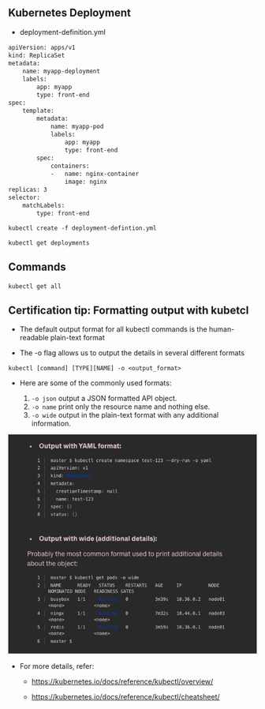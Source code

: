 ## Kubernetes Deployment

- deployment-definition.yml

```
apiVersion: apps/v1
kind: ReplicaSet
metadata:
    name: myapp-deployment
    labels:
        app: myapp
        type: front-end
spec:
    template:
        metadata:
            name: myapp-pod
            labels:
                app: myapp
                type: front-end
        spec:
            containers:
            -   name: nginx-container
                image: nginx
replicas: 3
selector:
    matchLabels:
        type: front-end
```

```
kubectl create -f deployment-defintion.yml
```

```
kubectl get deployments
```

## Commands

```
kubectl get all
```

## Certification tip: Formatting output with kubetcl

- The default output format for all kubectl commands is the human-readable plain-text format

- The -o flag allows us to output the details in several different formats

```
kubectl [command] [TYPE][NAME] -o <output_format>
```

- Here are some of the commonly used formats:

  1. <code>-o json</code> output a JSON formatted API object.
  2. <code>-o name</code> print only the resource name and nothing else.
  3. <code>-o wide</code> output in the plain-text format with any additional information.

<img src="https://github.com/matoanbach/k8s-ckad/blob/main/assets/sec%201/4.png"/>

- For more details, refer:

  - https://kubernetes.io/docs/reference/kubectl/overview/

  - https://kubernetes.io/docs/reference/kubectl/cheatsheet/
